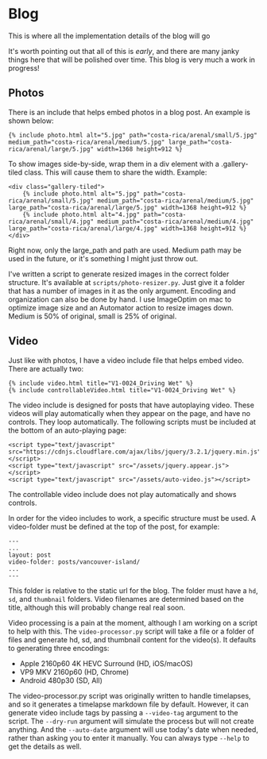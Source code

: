 # Blog

This is where all the implementation details of the blog will go

It's worth pointing out that all of this is *early*, and there are many janky things here that will be polished over time. This blog is very much a work in progress!

## Photos

There is an include that helps embed photos in a blog post. An example is shown below:

    {% include photo.html alt="5.jpg" path="costa-rica/arenal/small/5.jpg" medium_path="costa-rica/arenal/medium/5.jpg" large_path="costa-rica/arenal/large/5.jpg" width=1368 height=912 %}

To show images side-by-side, wrap them in a div element with a .gallery-tiled class. This will cause them to share the width. Example:


    <div class="gallery-tiled">
        {% include photo.html alt="5.jpg" path="costa-rica/arenal/small/5.jpg" medium_path="costa-rica/arenal/medium/5.jpg" large_path="costa-rica/arenal/large/5.jpg" width=1368 height=912 %}
        {% include photo.html alt="4.jpg" path="costa-rica/arenal/small/4.jpg" medium_path="costa-rica/arenal/medium/4.jpg" large_path="costa-rica/arenal/large/4.jpg" width=1368 height=912 %}
    </div>

Right now, only the large_path and path are used. Medium path may be used in the future, or it's something I might just throw out.

I've written a script to generate resized images in the correct folder structure. It's available at `scripts/photo-resizer.py`. Just give it a folder that has a number of images in it as the only argument. Encoding and organization can also be done by hand. I use ImageOptim on mac to optimize image size and an Automator action to resize images down. Medium is 50% of original, small is 25% of original.

## Video

Just like with photos, I have a video include file that helps embed video. There are actually two:

    {% include video.html title="V1-0024_Driving Wet" %}
    {% include controllableVideo.html title="V1-0024_Driving Wet" %}

The video include is designed for posts that have autoplaying video. These videos will play automatically when they appear on the page, and have no controls. They loop automatically. The following scripts must be included at the bottom of an auto-playing page:

    <script type="text/javascript" src="https://cdnjs.cloudflare.com/ajax/libs/jquery/3.2.1/jquery.min.js"></script>
    <script type="text/javascript" src="/assets/jquery.appear.js"></script>
    <script type="text/javascript" src="/assets/auto-video.js"></script>

The controllable video include does not play automatically and shows controls.

In order for the video includes to work, a specific structure must be used. A video-folder must be defined at the top of the post, for example:

    ---
    ...
    layout: post
    video-folder: posts/vancouver-island/
    ...
    ---

This folder is relative to the static url for the blog. The folder must have a `hd`, `sd`, and `thumbnail` folders. Video filenames are determined based on the title, although this will probably change real real soon.

Video processing is a pain at the moment, although I am working on a script to help with this. The `video-processor.py` script will take a file or a folder of files and generate hd, sd, and thumbnail content for the video(s). It defaults to generating three encodings:

- Apple 2160p60 4K HEVC Surround (HD, iOS/macOS)
- VP9 MKV 2160p60 (HD, Chrome)
- Android 480p30 (SD, All)

The video-processor.py script was originally written to handle timelapses, and so it generates a timelapse markdown file by default. However, it can generate video include tags by passing a `--video-tag` argument to the script. The `--dry-run` argument will simulate the process but will not create anything. And the `--auto-date` argument will use today's date when needed, rather than asking you to enter it manually. You can always type `--help` to get the details as well.
